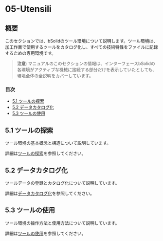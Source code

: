 # 05-Utensili

## 概要

このセクションでは、bSolidのツール環境について説明します。ツール環境は、加工作業で使用するツールをカタログ化し、すべての技術特性をファイルに記録するための専用環境です。

> **注意**: マニュアルのこのセクションの情報は、インターフェースbSolidの各環境がアクティブな機械に接続する部分だけを表示していたとしても、環境全体の全説明をカバーしています。

### 目次

- [5.1 ツールの探索](05-01_esplorare.md)
- [5.2 データカタログ化](05-02_dati-catalog.md)
- [5.3 ツールの使用](05-03_Uso-reg.md)

## 5.1 ツールの探索

ツール環境の基本概念と構造について説明しています。

詳細は[ツールの探索](05-01_esplorare.md)を参照してください。

## 5.2 データカタログ化

ツールデータの登録とカタログ化について説明しています。

詳細は[データカタログ化](05-02_dati-catalog.md)を参照してください。

## 5.3 ツールの使用

ツール環境の操作方法と使用方法について説明しています。

詳細は[ツールの使用](05-03_Uso-reg.md)を参照してください。 